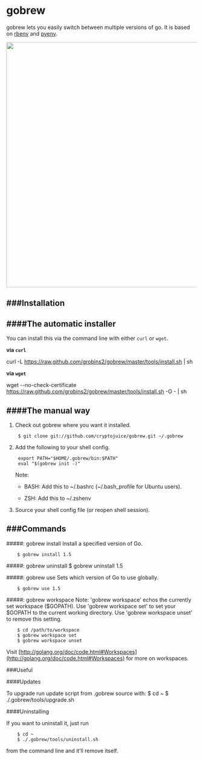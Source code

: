 gobrew
======

gobrew lets you easily switch between multiple versions of go. It is based on [rbenv](https://github.com/sstephenson/rbenv) and [pyenv](https://github.com/yyuu/pyenv).

<img src="http://i.imgur.com/MBzShbh.png" width="650">

###Installation
---------------

####The automatic installer
----------------------------

  You can install this via the command line with either `curl` or `wget`.

  __via `curl`__

  curl -L https://raw.github.com/grobins2/gobrew/master/tools/install.sh | sh

  __via `wget`__

  wget --no-check-certificate https://raw.github.com/grobins2/gobrew/master/tools/install.sh -O - | sh


####The manual way
------------------

1. Check out gobrew where you want it installed.

        $ git clone git://github.com/cryptojuice/gobrew.git ~/.gobrew

2. Add the following to your shell config.

        export PATH="$HOME/.gobrew/bin:$PATH"
        eval "$(gobrew init -)"
    Note:
    * BASH: Add this to ~/.bashrc (~/.bash_profile for Ubuntu users).

    * ZSH: Add this to ~/.zshenv

3.  Source your shell config file (or reopen shell session).

###Commands
-----------

#####: gobrew install
Install a specified version of Go.

        $ gobrew install 1.5

#####: gobrew uninstall
        $ gobrew uninstall 1.5

#####: gobrew use
Sets which version of Go to use globally.

        $ gobrew use 1.5

#####: gobrew workspace
Note: 'gobrew workspace' echos the currently set workspace ($GOPATH). Use 'gobrew workspace set' to set your $GOPATH to the current working directory. Use 'gobrew workspace unset' to remove this setting.

        $ cd /path/to/workspace
        $ gobrew workspace set
        $ gobrew workspace unset

Visit [http://golang.org/doc/code.html#Workspaces](http://golang.org/doc/code.html#Workspaces) for more on workspaces.

###Useful

####Updates

To upgrade run update script from .gobrew source with:
        $ cd ~
        $ ./.gobrew/tools/upgrade.sh

####Uninstalling

  If you want to uninstall it, just run

        $ cd ~
        $ ./.gobrew/tools/uninstall.sh

  from the command line and it’ll remove itself.

